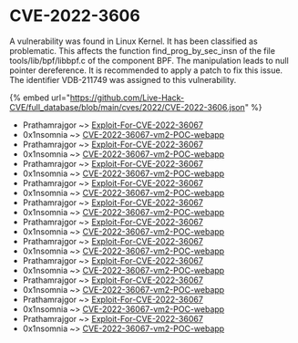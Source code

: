 # CVE-2022-3606

A vulnerability was found in Linux Kernel. It has been classified as problematic. This affects the function find_prog_by_sec_insn of the file tools/lib/bpf/libbpf.c of the component BPF. The manipulation leads to null pointer dereference. It is recommended to apply a patch to fix this issue. The identifier VDB-211749 was assigned to this vulnerability.

{% embed url="https://github.com/Live-Hack-CVE/full_database/blob/main/cves/2022/CVE-2022-3606.json" %}


* Prathamrajgor ~> [Exploit-For-CVE-2022-36067](https://www.alice-snow.ru/2022/database/cve-2022-3606/exploit-for-cve-2022-36067-prathamrajgor)
* 0x1nsomnia ~> [CVE-2022-36067-vm2-POC-webapp](https://www.alice-snow.ru/2022/database/cve-2022-3606/cve-2022-36067-vm2-poc-webapp-0x1nsomnia)
* Prathamrajgor ~> [Exploit-For-CVE-2022-36067](https://www.alice-snow.ru/2022/database/cve-2022-3606/exploit-for-cve-2022-36067-prathamrajgor)
* 0x1nsomnia ~> [CVE-2022-36067-vm2-POC-webapp](https://www.alice-snow.ru/2022/database/cve-2022-3606/cve-2022-36067-vm2-poc-webapp-0x1nsomnia)
* Prathamrajgor ~> [Exploit-For-CVE-2022-36067](https://www.alice-snow.ru/2022/database/cve-2022-3606/exploit-for-cve-2022-36067-prathamrajgor)
* 0x1nsomnia ~> [CVE-2022-36067-vm2-POC-webapp](https://www.alice-snow.ru/2022/database/cve-2022-3606/cve-2022-36067-vm2-poc-webapp-0x1nsomnia)
* Prathamrajgor ~> [Exploit-For-CVE-2022-36067](https://www.alice-snow.ru/2022/database/cve-2022-3606/exploit-for-cve-2022-36067-prathamrajgor)
* 0x1nsomnia ~> [CVE-2022-36067-vm2-POC-webapp](https://www.alice-snow.ru/2022/database/cve-2022-3606/cve-2022-36067-vm2-poc-webapp-0x1nsomnia)
* Prathamrajgor ~> [Exploit-For-CVE-2022-36067](https://www.alice-snow.ru/2022/database/cve-2022-3606/exploit-for-cve-2022-36067-prathamrajgor)
* 0x1nsomnia ~> [CVE-2022-36067-vm2-POC-webapp](https://www.alice-snow.ru/2022/database/cve-2022-3606/cve-2022-36067-vm2-poc-webapp-0x1nsomnia)
* Prathamrajgor ~> [Exploit-For-CVE-2022-36067](https://www.alice-snow.ru/2022/database/cve-2022-3606/exploit-for-cve-2022-36067-prathamrajgor)
* 0x1nsomnia ~> [CVE-2022-36067-vm2-POC-webapp](https://www.alice-snow.ru/2022/database/cve-2022-3606/cve-2022-36067-vm2-poc-webapp-0x1nsomnia)
* Prathamrajgor ~> [Exploit-For-CVE-2022-36067](https://www.alice-snow.ru/2022/database/cve-2022-3606/exploit-for-cve-2022-36067-prathamrajgor)
* 0x1nsomnia ~> [CVE-2022-36067-vm2-POC-webapp](https://www.alice-snow.ru/2022/database/cve-2022-3606/cve-2022-36067-vm2-poc-webapp-0x1nsomnia)
* Prathamrajgor ~> [Exploit-For-CVE-2022-36067](https://www.alice-snow.ru/2022/database/cve-2022-3606/exploit-for-cve-2022-36067-prathamrajgor)
* 0x1nsomnia ~> [CVE-2022-36067-vm2-POC-webapp](https://www.alice-snow.ru/2022/database/cve-2022-3606/cve-2022-36067-vm2-poc-webapp-0x1nsomnia)
* Prathamrajgor ~> [Exploit-For-CVE-2022-36067](https://www.alice-snow.ru/2022/database/cve-2022-3606/exploit-for-cve-2022-36067-prathamrajgor)
* 0x1nsomnia ~> [CVE-2022-36067-vm2-POC-webapp](https://www.alice-snow.ru/2022/database/cve-2022-3606/cve-2022-36067-vm2-poc-webapp-0x1nsomnia)
* Prathamrajgor ~> [Exploit-For-CVE-2022-36067](https://www.alice-snow.ru/2022/database/cve-2022-3606/exploit-for-cve-2022-36067-prathamrajgor)
* 0x1nsomnia ~> [CVE-2022-36067-vm2-POC-webapp](https://www.alice-snow.ru/2022/database/cve-2022-3606/cve-2022-36067-vm2-poc-webapp-0x1nsomnia)
* Prathamrajgor ~> [Exploit-For-CVE-2022-36067](https://www.alice-snow.ru/2022/database/cve-2022-3606/exploit-for-cve-2022-36067-prathamrajgor)
* 0x1nsomnia ~> [CVE-2022-36067-vm2-POC-webapp](https://www.alice-snow.ru/2022/database/cve-2022-3606/cve-2022-36067-vm2-poc-webapp-0x1nsomnia)